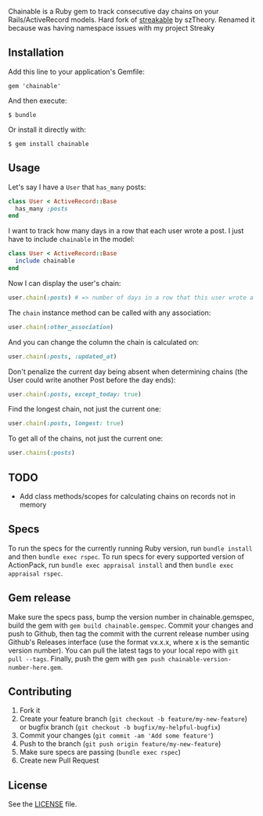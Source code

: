 Chainable is a Ruby gem to track consecutive day chains on your Rails/ActiveRecord models. Hard fork of [streakable](https://github.com/szTheory/streakable) by szTheory. Renamed it because was having namespace issues with my project Streaky

## Installation

Add this line to your application's Gemfile:

    gem 'chainable'

And then execute:

    $ bundle

Or install it directly with:

    $ gem install chainable

## Usage

Let's say I have a <code>User</code> that <code>has_many</code> posts:

```ruby
class User < ActiveRecord::Base
  has_many :posts
end
```

I want to track how many days in a row that each user wrote a post. I just have to include <code>chainable</code> in the model:

```ruby
class User < ActiveRecord::Base
  include chainable
end
```

Now I can display the user's chain:

```ruby
user.chain(:posts) # => number of days in a row that this user wrote a post (as determined by the created_at column, by default)
```

The <code>chain</code> instance method can be called with any association:

```ruby
user.chain(:other_association)
```

And you can change the column the chain is calculated on:

```ruby
user.chain(:posts, :updated_at)
```

Don't penalize the current day being absent when determining chains (the User could write another Post before the day ends):

```ruby
user.chain(:posts, except_today: true)
```

Find the longest chain, not just the current one:

```ruby
user.chain(:posts, longest: true)
```

To get all of the chains, not just the current one:

```ruby
user.chains(:posts)
```

## TODO

* Add class methods/scopes for calculating chains on records not in memory

## Specs
To run the specs for the currently running Ruby version, run `bundle install` and then `bundle exec rspec`. To run specs for every supported version of ActionPack, run `bundle exec appraisal install` and then `bundle exec appraisal rspec`.

## Gem release
Make sure the specs pass, bump the version number in chainable.gemspec, build the gem with `gem build chainable.gemspec`. Commit your changes and push to Github, then tag the commit with the current release number using Github's Releases interface (use the format vx.x.x, where x is the semantic version number). You can pull the latest tags to your local repo with `git pull --tags`. Finally, push the gem with `gem push chainable-version-number-here.gem`.


## Contributing

1. Fork it
2. Create your feature branch (`git checkout -b feature/my-new-feature`) or bugfix branch (`git checkout -b bugfix/my-helpful-bugfix`)
3. Commit your changes (`git commit -am 'Add some feature'`)
4. Push to the branch (`git push origin feature/my-new-feature`)
5. Make sure specs are passing (`bundle exec rspec`)
6. Create new Pull Request

## License

See the [LICENSE](https://github.com/szTheory/chainable/blob/master/LICENSE.txt) file.